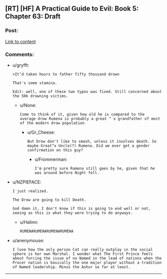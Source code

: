 ## [RT] [HF] A Practical Guide to Evil: Book 5: Chapter 63: Draft

### Post:

[Link to content](https://practicalguidetoevil.wordpress.com/2019/07/31/chapter-63-draft/)

### Comments:

- u/gryfft:
  ```
  >It’d taken hours to father fifty thousand drown

  That's some stamina.

  Edit: well, one of these two typos was fixed. Still concerned about the 50k drowning victims.
  ```

  - u/None:
    ```
    Come to think of it, given how old he is compared to the average drow Rumena is probably a great ^ x grandfather of most of the modern drow population
    ```

    - u/Gr_Cheese:
      ```
      But Drow don't like to smash, unless it involves death. So maybe Great^x Uncle(?) Rumena. Did we ever get a gender confirmation on this guy?
      ```

      - u/Frommerman:
        ```
        I'm pretty sure Rumena still goes by he, given that he was around before Night fell.
        ```

- u/NZPIEFACE:
  ```
  I just realized.

  The Drow are going to kill Death.

  God damn it, I don't know if this is going to end well or not, seeing as this is what they were trying to do anyways.
  ```

  - u/Halinn:
    ```
    RUMENARUMENARUMENARUMENA
    ```

- u/anenymouse:
  ```
  I love how the only person Cat can really outplay in the social sphere is her own Marshal. I wonder what The First Prince feels about forcing the issue of no Named in the lead of nations when the Procer nation is basically the one major player without a tradition of Named leadership. Minus the Ashur so far at least.
  ```

---

